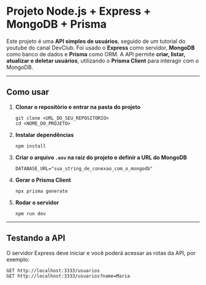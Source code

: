 # **Projeto Node.js + Express + MongoDB + Prisma**

Este projeto é uma **API simples de usuários**, seguido de um tutorial do youtube do canal DevClub. Foi usado o **Express** como servidor, **MongoDB** como banco de dados e **Prisma** como ORM. A API permite **criar, listar, atualizar e deletar usuários**, utilizando o **Prisma Client** para interagir com o MongoDB.

---

## **Como usar**

1. **Clonar o repositório e entrar na pasta do projeto**

    ```
    git clone <URL_DO_SEU_REPOSITORIO>
    cd <NOME_DO_PROJETO>
    ```

2. **Instalar dependências**

    ```
    npm install
    ```

3. **Criar o arquivo `.env` na raiz do projeto e definir a URL do MongoDB**

    ```env
    DATABASE_URL="sua_string_de_conexao_com_o_mongodb"
    ```

4. **Gerar o Prisma Client**

    ```
    npx prisma generate
    ```

5. **Rodar o servidor**

    ```
    npm run dev
    ```

---

## **Testando a API**

O servidor Express deve iniciar e você poderá acessar as rotas da API, por exemplo:

```
GET http://localhost:3333/usuarios
GET http://localhost:3333/usuarios?name=Maria
